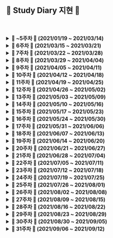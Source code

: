 ##  🍒 Study Diary 지현 🍒



<br />
<br />

<details markdown="1">
<summary><strong> &#127804; ~5주차 &#127804; (2021/01/19 ~ 2021/03/14)</strong></summary>
<br>
<br>



|                                    | 문제                                                         |
| :--------------------------------: | :----------------------------------------------------------- |
| ~ 5주차<br />(21.01.19 ~ 21.03.14) | [BOJ - Basic Problem Solving](https://github.com/wjh51333/Problem-Solving) |

<br>

</details>



<details markdown="1">
<summary><strong> &#127804; 6주차 &#127804; (2021/03/15 ~ 2021/03/21)</strong></summary>
<br>
<br>



|                                  | 문제                                                         |
| :------------------------------: | :----------------------------------------------------------- |
| 6주차<br />(21.03.15 ~ 21.03.21) | 백준 14500 - [테트로미노](https://www.acmicpc.net/problem/14500) <br />백준 10972 - [다음 순열](https://www.acmicpc.net/problem/10972)<br />백준 10973 - [이전 순열](https://www.acmicpc.net/problem/10973)<br />백준 10974 - [모든 순열](https://www.acmicpc.net/problem/10974)<br />백준 14888 - [연산자 끼워넣기](https://www.acmicpc.net/problem/14888)<br />백준 15658 - [연산자 끼워넣기 (2)](https://www.acmicpc.net/problem/15658)<br />백준 11723 - [집합](https://www.acmicpc.net/problem/11723)<br />백준 2309 - [일곱 난쟁이](https://www.acmicpc.net/problem/2309)<br />백준 13023 - [ABCDE](https://www.acmicpc.net/problem/13023)<br />백준 14226 - [이모티콘](https://www.acmicpc.net/problem/14226)<br />백준 13549 - [숨바꼭질 3](https://www.acmicpc.net/problem/13549)<br />백준 2206 - [벽 부수고 이동하기](https://www.acmicpc.net/problem/2206)<br />백준 3055 - [탈출](https://www.acmicpc.net/problem/3055)<br />프로그래머스 SQL [SUM, MAX, MIN](https://programmers.co.kr/learn/courses/30/parts/17043)<br />프로그래머스 SQL [IS NULL](https://programmers.co.kr/learn/courses/30/parts/17045) |

<br>

</details>





<details markdown="1">
<summary><strong> &#127804; 7주차 &#127804; (2021/03/22 ~ 2021/03/28)</strong></summary>
<br>
<br>



|                                  | 문제                                                         |
| :------------------------------: | :----------------------------------------------------------- |
| 7주차<br />(21.03.22 ~ 21.03.28) | 백준 15558 - [점프 게임](https://www.acmicpc.net/problem/15558)<br />백준 12851 - [숨바꼭질 2](https://www.acmicpc.net/problem/12851)<br />백준 13913 - [숨바꼭질 4](https://www.acmicpc.net/problem/13913)<br />백준 6087 - [레이저 통신](https://www.acmicpc.net/problem/6087) |

<br>

</details>





<details markdown="1">
<summary><strong> &#127804; 8주차 &#127804; (2021/03/29 ~ 2021/04/04)</strong></summary>
<br>
<br>



|                                  | 문제                                                         |
| :------------------------------: | :----------------------------------------------------------- |
| 8주차<br />(21.03.29 ~ 21.04.04) | 백준 15988 - [1, 2, 3 더하기 3](https://www.acmicpc.net/problem/15988)<br />백준 16194 - [카드 구매하기 2](https://www.acmicpc.net/problem/16194)<br />백준 15990 - [1, 2, 3 더하기 5](https://www.acmicpc.net/problem/15990)<br />백준 13398 - [연속합 2](https://www.acmicpc.net/problem/13398)<br />백준 14002- [가장 긴 증가하는 부분 수열 4](https://www.acmicpc.net/problem/14002)<br />백준 1495 - [기타리스트](https://www.acmicpc.net/problem/1495)<br />백준 15989 - [1, 2, 3 더하기 4](https://www.acmicpc.net/problem/15989)<br />백준 11048 - [이동하기](https://www.acmicpc.net/problem/11048)<br />백준 14442 - [벽 부수고 이동하기 2](https://www.acmicpc.net/problem/14442)<br />백준 2293 - [동전 1](https://www.acmicpc.net/problem/2293)<br />백준 2294 - [동전 2](https://www.acmicpc.net/problem/2294)<br />백준 14889 - [스타트와 링크](https://www.acmicpc.net/problem/14889)<br />백준 1748 - [수 이어 쓰기 1](https://www.acmicpc.net/problem/1748)<br />백준 9663 - [N-Queen](https://www.acmicpc.net/problem/9663)<br />백준 17478 - [재귀함수가 뭔가요?](https://www.acmicpc.net/problem/17478)<br />백준 6064 - [카잉 달력](https://www.acmicpc.net/problem/6064)<br />백준 12026 - [BOJ 거리](https://www.acmicpc.net/problem/12026)<br />백준 4991 - [로봇 청소기](https://www.acmicpc.net/problem/4991)<br />백준 1339 - [단어 수학](https://www.acmicpc.net/problem/1339)<br />백준 1890 - [점프](https://www.acmicpc.net/problem/1890) |

<br>

</details>





<details markdown="1">
<summary><strong> &#127804; 9주차 &#127804; (2021/04/05 ~ 2021/04/11)</strong></summary>
<br>
<br>



|                                  | 문제                                                         |
| :------------------------------: | :----------------------------------------------------------- |
| 9주차<br />(21.04.05 ~ 21.04.11) | 프로그래머스 [3진법 뒤집기](https://programmers.co.kr/learn/courses/30/lessons/68935)<br />프로그래머스 [두 개 뽑아서 더하기](https://programmers.co.kr/learn/courses/30/lessons/68644)<br />프로그래머스 [삼각 달팽이](https://programmers.co.kr/learn/courses/30/lessons/68645)<br />프로그래머스 [이진 변환 반복하기](https://programmers.co.kr/learn/courses/30/lessons/70129)<br />프로그래머스 [쿼드압축 후 개수 세기](https://programmers.co.kr/learn/courses/30/lessons/68936)<br />백준 16948 - [데스 나이트](https://www.acmicpc.net/problem/16948)<br />백준 15661 - [링크와 스타트](https://www.acmicpc.net/problem/15661)<br />백준 10422 - [괄호](https://www.acmicpc.net/problem/10422)<br />백준 2219 - [숫자판 점프](https://www.acmicpc.net/problem/2219)<br />백준 15486 - [퇴사 2](https://www.acmicpc.net/problem/15486)<br />백준 15686 - [치킨 배달](https://www.acmicpc.net/problem/15686)<br />백준 11058 - [크리보드](https://www.acmicpc.net/problem/11058)<br />백준 4811 - [알약](https://www.acmicpc.net/problem/4811)<br />백준 1149 - [RGB 거리](https://www.acmicpc.net/problem/1149)<br />백준 1309 - [동물원](https://www.acmicpc.net/problem/1309) |

<br>

</details>





<details markdown="1">
<summary><strong> &#127804; 10주차 &#127804; (2021/04/12 ~ 2021/04/18)</strong></summary>
<br>
<br>



|                                   | 문제                                                         |
| :-------------------------------: | :----------------------------------------------------------- |
| 10주차<br />(21.04.12 ~ 21.04.18) | 백준 1325 - [효율적인 해킹](https://www.acmicpc.net/problem/1325)<br />백준 7569 - [토마토](https://www.acmicpc.net/problem/7569)<br />백준 1062 - [가르침](https://www.acmicpc.net/problem/1062)<br />백준 16918 - [봄버맨](https://www.acmicpc.net/problem/16918)<br />백준 15649 - [N과 M (1)](https://www.acmicpc.net/problem/15649)<br />백준 15650 - [N과 M (2)](https://www.acmicpc.net/problem/15650)<br />백준 1918 - [후위 표기식](https://www.acmicpc.net/problem/1918)<br />백준 14916 - [거스름돈](https://www.acmicpc.net/problem/14916)<br />백준 21278 - [호석이 두 마리 치킨](https://www.acmicpc.net/problem/21278)<br />백준 11000 - [강의실 배정](https://www.acmicpc.net/problem/11000)<br />백준 15651 - [N과 M (3)](https://www.acmicpc.net/problem/15651)<br />백준 1753 - [최단경로](https://www.acmicpc.net/problem/1753)<br />백준 15652 - [N과 M (4)](https://www.acmicpc.net/problem/15652)<br />백준 15654 - [N과 M (5)](https://www.acmicpc.net/problem/15654)<br />백준 15655 - [N과 M (6)](https://www.acmicpc.net/problem/15655)<br />백준 15656 - [N과 M (7)](https://www.acmicpc.net/problem/15656)<br />프로그래머스 [같은 숫자는 싫어](https://programmers.co.kr/learn/courses/30/lessons/12906)<br />프로그래머스 [음양 더하기](https://programmers.co.kr/learn/courses/30/lessons/76501)<br />프로그래머스 [프린터](https://programmers.co.kr/learn/courses/30/lessons/42587)<br />프로그래머스 [괄호 회전하기](https://programmers.co.kr/learn/courses/30/lessons/76502)<br />백준 15657 - [N과 M (8)](https://www.acmicpc.net/problem/15657)<br />백준 15663 - [N과 M (9)](https://www.acmicpc.net/problem/15663)<br />백준 15664 - [N과 M (10)](https://www.acmicpc.net/problem/15664)<br />프로그래머스 [모두 0으로 만들기](https://programmers.co.kr/learn/courses/30/lessons/76503#) |

<br>

</details>





<details markdown="1">
<summary><strong> &#127804; 11주차 &#127804; (2021/04/19 ~ 2021/04/25)</strong></summary>
<br>
<br>



|                                   | 문제                                                         |
| :-------------------------------: | :----------------------------------------------------------- |
| 11주차<br />(21.04.19 ~ 21.04.25) | 백준 15665 - [N과 M (11)](https://www.acmicpc.net/problem/15665)<br />백준 15666 - [N과 M (12)](https://www.acmicpc.net/problem/15666)<br />백준 2468 - [안전 영역](https://www.acmicpc.net/problem/2468)<br />백준 1935 - [후위 표기식2](https://www.acmicpc.net/problem/1935)<br />백준 7562 - [나이트의 이동](https://www.acmicpc.net/problem/7562)<br />백준 14426 - [접두사 찾기](https://www.acmicpc.net/problem/14426)<br />백준 14425 - [문자열 집합](https://www.acmicpc.net/problem/14425)<br />백준 16916 - [부분 문자열](https://www.acmicpc.net/problem/16916) |

<br>

</details>





<details markdown="1">
<summary><strong> &#127804; 12주차 &#127804; (2021/04/26 ~ 2021/05/02)</strong></summary>
<br>
<br>



|                                   | 문제                                                         |
| :-------------------------------: | :----------------------------------------------------------- |
| 12주차<br />(21.04.26 ~ 21.05.02) | 백준 11051 - [이항 계수 2](https://www.acmicpc.net/problem/11051)<br />백준 1629 - [곱셈](https://www.acmicpc.net/problem/1629)<br />프로그래머스 [이중우선순위큐](https://programmers.co.kr/learn/courses/30/lessons/42628)<br />프로그래머스 [가장 큰 수](https://programmers.co.kr/learn/courses/30/lessons/42746)<br />백준 2581 - [소수](https://www.acmicpc.net/problem/2581)<br />백준 2606 - [바이러스](https://www.acmicpc.net/problem/2606)<br />백준 1012 - [유기농 배추](https://www.acmicpc.net/problem/1012)<br />백준 1181 - [단어 정렬](https://www.acmicpc.net/problem/1181)<br />백준 1427 - [소트인사이드](https://www.acmicpc.net/problem/1427)<br />백준 10773 - [제로](https://www.acmicpc.net/problem/10773)<br />백준 2960 - [에라토스테네스의 체](https://www.acmicpc.net/problem/2960)<br />백준 1916 - [최소비용 구하기](https://www.acmicpc.net/problem/1916)<br />백준 11779 - [최소비용 구하기 2](https://www.acmicpc.net/problem/11779)<br />백준 16236 - [아기 상어](https://www.acmicpc.net/problem/16236)<br />백준 18352 - [특정 거리의 도시 찾기](https://www.acmicpc.net/problem/18352)<br />백준 12886 - [돌 그룹](https://www.acmicpc.net/problem/12886)<br />백준 12015 - [가장 긴 증가하는 부분 수열 2](https://www.acmicpc.net/problem/12015)<br />백준 12738 - [가장 긴 증가하는 부분 수열 3](https://www.acmicpc.net/problem/12738)<br />Codeforces 1519 [B - The Cake Is a Lie](https://codeforces.com/problemset/problem/1519/B)<br />Codeforces 1519 [A -Red and Blue Beans](https://codeforces.com/problemset/problem/1519/A)<br />Codeforces 1519 [C - Berland Regional](https://codeforces.com/problemset/problem/1519/C)<br />Codeforces 1517 [A - Sum of 2050](https://codeforces.com/problemset/problem/1517/A)<br />백준 10870 - [피보나치 수 5](https://www.acmicpc.net/problem/10870)<br />백준 14003 - [가장 긴 증가하는 부분 수열 5](https://www.acmicpc.net/problem/14003) |

<br>

</details>





<details markdown="1">
<summary><strong> &#127804; 13주차 &#127804; (2021/05/03 ~ 2021/05/09)</strong></summary>
<br>
<br>



|                                   | 문제                                                         |
| :-------------------------------: | :----------------------------------------------------------- |
| 13주차<br />(21.05.03 ~ 21.05.09) | Codeforces 1515 [B - Phoenix and Puzzle](https://codeforces.com/contest/1515/problem/B)<br />Codeforces 1515 [A - Phoenix and Gold](https://codeforces.com/contest/1515/problem/A)<br />백준 10282 - [해킹](https://www.acmicpc.net/problem/10282)<br />백준 1920 - [수 찾기](https://www.acmicpc.net/problem/1920)<br />백준 1237 - [파티](https://www.acmicpc.net/problem/1238)<br />백준 1764 - [듣보잡](https://www.acmicpc.net/problem/1764)<br />백준 11279 - [최대 힙](https://www.acmicpc.net/problem/11279)<br />백준 1927 - [최소 힙](https://www.acmicpc.net/problem/1927)<br />백준 11286 - [절댓값 힙](https://www.acmicpc.net/problem/11286)<br />백준 1189 - [컴백홈](https://www.acmicpc.net/problem/1189)<br />프로그래머스 [주식가격](https://programmers.co.kr/learn/courses/30/lessons/42584)<br />Codeforces 1520 [A - Do Not Be Distracted!](https://codeforces.com/problemset/problem/1520/A)<br />Codeforces 1520 [B - Ordinary Numbers](https://codeforces.com/problemset/problem/1520/B)<br />Codeforces 1520 [C - Not Adjacent Matrix](https://codeforces.com/problemset/problem/1520/C)<br />Codeforces 1520 [D - Same Differences](https://codeforces.com/problemset/problem/1520/D)<br />프로그래머스 [기능개발](https://programmers.co.kr/learn/courses/30/lessons/42586)<br />백준 5635 - [생일](https://www.acmicpc.net/problem/5635)<br />백준 14503 - [로봇 청소기](https://www.acmicpc.net/problem/14503)<br />백준 1026 - [보물](https://www.acmicpc.net/problem/1026)<br />백준 10867 - [중복 빼고 정렬하기](https://www.acmicpc.net/problem/10867)<br />백준 18258 - [큐 2](https://www.acmicpc.net/problem/18258)<br />백준 1966 - [프린터 큐](https://www.acmicpc.net/problem/1966) |

<br>

</details>





<details markdown="1">
<summary><strong> &#127804; 14주차 &#127804; (2021/05/10 ~ 2021/05/16)</strong></summary>
<br>
<br>



|                                   | 문제                                                         |
| :-------------------------------: | :----------------------------------------------------------- |
| 14주차<br />(21.05.10 ~ 21.05.16) | 백준 2075 - [N번째 큰 수](https://www.acmicpc.net/problem/2075)<br />백준 1715 - [카드 정렬하기](https://www.acmicpc.net/problem/1715)<br />프로그래머스 [카펫](https://programmers.co.kr/learn/courses/30/lessons/42842)<br />프로그래머스 [소수 찾기](https://programmers.co.kr/learn/courses/30/lessons/42839)<br />백준 11659 - [구간 합 구하기 4](https://www.acmicpc.net/problem/11659)<br />백준 19644 - [좀비 떼가 기관총 진지에도 오다니](https://www.acmicpc.net/problem/19644)<br />프로그래머스 [가장 먼 노드](https://programmers.co.kr/learn/courses/30/lessons/49189)<br />프로그래머스 [네트워크](https://programmers.co.kr/learn/courses/30/lessons/43162)<br />백준 20055 - [컨베이어 벨트 위의 로봇](https://www.acmicpc.net/problem/20055)<br />백준 20922 - [겹치는 건 싫어](https://www.acmicpc.net/problem/20922)<br />백준 17836 - [공주님을 구해라!](https://www.acmicpc.net/problem/17836)<br />백준 21318 - [피아노 체조](https://www.acmicpc.net/problem/21318)<br />백준 1094 - [막대기](https://www.acmicpc.net/problem/1094)<br />백준 2573 - [빙산](https://www.acmicpc.net/problem/2573) |

<br>

</details>





<details markdown="1">
<summary><strong> &#127804; 15주차 &#127804; (2021/05/17 ~ 2021/05/23)</strong></summary>
<br>
<br>



|                                   | 문제                                                         |
| :-------------------------------: | :----------------------------------------------------------- |
| 15주차<br />(21.05.17 ~ 21.05.23) | 백준 20440 - [🎵니가 싫어 싫어 너무 싫어 싫어 오지 마 내게 찝쩍대지마🎵 - 1](https://www.acmicpc.net/problem/20440)<br />백준 2407 - [조합](https://www.acmicpc.net/problem/2407)<br />백준 1106 - [호텔](https://www.acmicpc.net/problem/1106)<br />백준 2512 - [예산](https://www.acmicpc.net/problem/2512)<br />백준 3187 - [양치기 꿍](https://www.acmicpc.net/problem/3187)https://www.acmicpc.net/problem/2573) |

<br>

</details>





<details markdown="1">
<summary><strong> &#127804; 16주차 &#127804; (2021/05/24 ~ 2021/05/30)</strong></summary>
<br>
<br>



|                                   | 문제                                                         |
| :-------------------------------: | :----------------------------------------------------------- |
| 16주차<br />(21.05.24 ~ 21.05.30) | 백준 1747 - [소수&팰린드롬](https://www.acmicpc.net/problem/1747)<br />백준 10026 - [적록색약](https://www.acmicpc.net/problem/10026)<br />백준 10711 - [모래성](https://www.acmicpc.net/problem/10711)<br />백준 9372 - [상근이의 여행](https://www.acmicpc.net/problem/9372)<br />백준 11403 - [경로 찾기](https://www.acmicpc.net/problem/11403)<br />백준 1937 - [욕심쟁이 판다](https://www.acmicpc.net/problem/1937)<br />백준 16198 - [에너지 모으기](https://www.acmicpc.net/problem/16198)<br />백준 14620 - [꽃길](https://www.acmicpc.net/problem/14620)<br />백준 2163 - [초콜릿 자르기](https://www.acmicpc.net/problem/2163)<br />백준 4179 - [불!](https://www.acmicpc.net/problem/4179)<br />프로그래머스 [오픈채팅방](https://programmers.co.kr/learn/courses/30/lessons/42888)<br />백준 1735 - [분수 합](https://www.acmicpc.net/problem/1735)<br />백준 1205 - [등수 구하기](https://www.acmicpc.net/problem/1205)<br />백준 1700 - [멀티탭 스케줄링](https://www.acmicpc.net/problem/1700)<br />백준 1946 - [신입 사원](https://www.acmicpc.net/problem/1946)<br />백준 3649 - [로봇 프로젝트](https://www.acmicpc.net/problem/3649) |

<br>

</details>





<details markdown="1">
<summary><strong> &#127804; 17주차 &#127804; (2021/05/31 ~ 2021/06/06)</strong></summary>
<br>
<br>



|                                   | 문제                                                         |
| :-------------------------------: | :----------------------------------------------------------- |
| 17주차<br />(21.05.31 ~ 21.06.06) | 백준 1655 - [가운데를 말해요](https://www.acmicpc.net/problem/1655)<br />백준 1449 - [수리공 항승](https://www.acmicpc.net/problem/1449)<br />백준 2346 - [풍선 터뜨리기](https://www.acmicpc.net/problem/2346)<br />백준 1799 - [비숍](https://www.acmicpc.net/problem/1799)<br />백준 2504 - [괄호의 값](https://www.acmicpc.net/problem/2504)<br />백준 1016 - [제곱 ㄴㄴ 수](https://www.acmicpc.net/problem/1016)<br />백준 11401 - [이항 계수 3](https://www.acmicpc.net/problem/11401)<br />백준 5430 - [AC](https://www.acmicpc.net/problem/5430)<br />백준 9881 - [Ski Course Design](https://www.acmicpc.net/problem/9881)<br />백준 2753 - [윤년](https://www.acmicpc.net/problem/2753)<br />백준 14502 - [연구소](https://www.acmicpc.net/problem/14502)<br />백준 5597 - [과제 안 내신 분..?](https://www.acmicpc.net/problem/5597)<br />백준 5347 - [LCM](https://www.acmicpc.net/problem/5347)<br />백준 4134 - [다음 소수](https://www.acmicpc.net/problem/4134)<br />백준 5618 - [공약수](https://www.acmicpc.net/problem/5618)<br />백준 16197 - [두 동전](https://www.acmicpc.net/problem/16197)<br />백준 16933 - [벽 부수고 이동하기 3](https://www.acmicpc.net/problem/16933)<br />백준 17413 - [단어 뒤집기 2](https://www.acmicpc.net/problem/17413)<br />백준 3197 - [백조의 호수](https://www.acmicpc.net/problem/3197)<br />백준 7490 - [0 만들기](https://www.acmicpc.net/problem/7490)<br />백준 2023 - [신기한 소수](https://www.acmicpc.net/problem/2023)<br />백준 4659 - [비밀번호 발음하기](https://www.acmicpc.net/problem/4659)<br />백준 1456 - [거의 소수](https://www.acmicpc.net/problem/1456)<br />백준 20053 - [최소, 최대 2](https://www.acmicpc.net/problem/20053)<br />백준 21756 - [지우개](https://www.acmicpc.net/problem/21756)<br />백준 17087 - [숨바꼭질 6](https://www.acmicpc.net/problem/17087)<br />백준 17103 - [골드바흐 파티션](https://www.acmicpc.net/problem/17103)<br />백준 11060 - [점프 점프](https://www.acmicpc.net/problem/11060)<br />백준 1932 - [정수 삼각형](https://www.acmicpc.net/problem/1932)<br />백준 17212 - [달나라 토끼를 위한 구매대금 지불 도우미](https://www.acmicpc.net/problem/17212)<br />백준 1202 - [보석 도둑](https://www.acmicpc.net/problem/1202)<br />백준 16946 - [벽 부수고 이동하기 4](https://www.acmicpc.net/problem/16946)<br />백준 12852 - [1로 만들기 2](https://www.acmicpc.net/problem/12852)https://www.acmicpc.net/problem/3649) |

<br>

</details>





<details markdown="1">
<summary><strong> &#127804; 18주차 &#127804; (2021/06/07 ~ 2021/06/13)</strong></summary>
<br>
<br>



|                                   | 문제                                                         |
| :-------------------------------: | :----------------------------------------------------------- |
| 18주차<br />(21.06.07 ~ 21.06.13) | 백준 1197 - [최소 스패닝 트리](https://www.acmicpc.net/problem/1197)<br />백준 10942 - [팰린드롬?](https://www.acmicpc.net/problem/10942)<br />백준 11265 - [끝나지 않는 파티](https://www.acmicpc.net/problem/11265)<br />백준 2252 - [줄 세우기](https://www.acmicpc.net/problem/2252)<br />백준 2623 - [음악프로그램](https://www.acmicpc.net/problem/2623)<br />백준 9251 - [LCS](https://www.acmicpc.net/problem/9251)<br />백준 9252 - [LCS 2](https://www.acmicpc.net/problem/9252)<br />백준 1766 - [문제집](https://www.acmicpc.net/problem/1766)<br />백준 2470 - [두 용액](https://www.acmicpc.net/problem/2470)<br />백준 2467 - [용액](https://www.acmicpc.net/problem/2467)<br />백준 1005 - [ACM Craft](https://www.acmicpc.net/problem/1005)<br />백준 2263 - [트리의 순회](https://www.acmicpc.net/problem/2263)<br />백준 1377 - [버블 소트](https://www.acmicpc.net/problem/1377)<br />백준 17219 - [비밀번호 찾기](https://www.acmicpc.net/problem/17219)<br />백준 4779 - [칸토어 집합](https://www.acmicpc.net/problem/4779)<br />백준 1074 - [Z](https://www.acmicpc.net/problem/1074) |

<br>

</details>





<details markdown="1">
<summary><strong> &#127804; 19주차 &#127804; (2021/06/14 ~ 2021/06/20)</strong></summary>
<br>
<br>



|                                   | 문제                                                         |
| :-------------------------------: | :----------------------------------------------------------- |
| 19주차<br />(21.06.14 ~ 21.06.20) | 백준 10871 - [X보다 작은 수](https://www.acmicpc.net/problem/10871)<br />백준 15552 - [빠른 A+B](https://www.acmicpc.net/problem/15552)<br />백준 2108 - [통계학](https://www.acmicpc.net/problem/2108)<br />백준 14890 - [경사로](https://www.acmicpc.net/problem/14890)<br />백준 1248 - [맞춰봐](https://www.acmicpc.net/problem/1248)<br />백준 4948 - [베르트랑 공준](https://www.acmicpc.net/problem/4948)<br />백준 14395 - [4연산](https://www.acmicpc.net/problem/14395)<br />백준 16954 - [움직이는 미로 탈출](https://www.acmicpc.net/problem/16954)<br />백준 2822 - [점수 계산](https://www.acmicpc.net/problem/2822)https://www.acmicpc.net/problem/1074) |

<br>

</details>





<details markdown="1">
<summary><strong> &#127804; 20주차 &#127804; (2021/06/21 ~ 2021/06/27)</strong></summary>
<br>
<br>



|                                   | 문제                                                         |
| :-------------------------------: | :----------------------------------------------------------- |
| 20주차<br />(21.06.21 ~ 21.06.27) | 백준 1414 - [불우이웃돕기](https://www.acmicpc.net/problem/1414)<br />백준 16398 - [행성 연결](https://www.acmicpc.net/problem/16398)<br />프로그래머스 [정수 삼각형](https://programmers.co.kr/learn/courses/30/lessons/43105)<br />프로그래머스 [섬 연결하기](https://programmers.co.kr/learn/courses/30/lessons/42861)<br />백준 11404 - [플로이드](https://www.acmicpc.net/problem/11404)<br />백준 1922 - [네트워크 연결](https://www.acmicpc.net/problem/1922)<br />백준 2665 - [미로만들기](https://www.acmicpc.net/problem/2665)<br />백준 1647 - [도시 분할 계획](https://www.acmicpc.net/problem/1647)<br />백준 2473 - [세 용액](https://www.acmicpc.net/problem/2473)<br />백준 2239 - [스도쿠](https://www.acmicpc.net/problem/2239)<br />백준 9375 - [패션왕 신해빈](https://www.acmicpc.net/problem/9375)<br />백준 2042 - [구간 합 구하기](https://www.acmicpc.net/problem/2042)<br />백준 2357 - [최솟값과 최댓값](https://www.acmicpc.net/problem/2357)<br />백준 11505 - [구간 곱 구하기](https://www.acmicpc.net/problem/11505)<br />백준 2150 - [Strongly Connected Component](https://www.acmicpc.net/problem/2150) |

<br>

</details>





<details markdown="1">
<summary><strong> &#127804; 21주차 &#127804; (2021/06/28 ~ 2021/07/04)</strong></summary>
<br>
<br>



|                                   | 문제                                                         |
| :-------------------------------: | :----------------------------------------------------------- |
| 21주차<br />(21.06.28 ~ 21.07.04) | 백준 17086 - [아기 상어 2](https://www.acmicpc.net/problem/17086)<br />백준 17071 - [숨바꼭질 5](https://www.acmicpc.net/problem/17071)<br />백준 16472 - [고냥이](https://www.acmicpc.net/problem/16472)<br />백준 2961 - [도영이가 만든 맛있는 음식](https://www.acmicpc.net/problem/2961)<br />백준 1620 - [나는야 포켓몬 마스터 이다솜](https://www.acmicpc.net/problem/1620)<br />백준 4949 - [균형잡힌 세상](https://www.acmicpc.net/problem/4949)<br />백준 5397 - [키로거](https://www.acmicpc.net/problem/5397)<br />백준 2941 - [크로아티아 알파벳](https://www.acmicpc.net/problem/2941)<br />백준 1120 - [문자열](https://www.acmicpc.net/problem/1120)<br />백준 9935 - [문자열 폭발](https://www.acmicpc.net/problem/9935)<br />백준 10868 - [최솟값](https://www.acmicpc.net/problem/10868)<br />백준 6497 - [전력난](https://www.acmicpc.net/problem/6497)<br />백준 4358 - [생태학](https://www.acmicpc.net/problem/4358) |

<br>

</details>





<details markdown="1">
<summary><strong> &#127804; 22주차 &#127804; (2021/07/05 ~ 2021/07/11)</strong></summary>
<br>
<br>



|                                   | 문제                                                         |
| :-------------------------------: | :----------------------------------------------------------- |
| 22주차<br />(21.07.05 ~ 21.07.11) | 백준 3425 - [고스택](https://www.acmicpc.net/problem/3425)<br />백준 1713 - [후보 추천하기](https://www.acmicpc.net/problem/1713)<br />백준 11003 - [최솟값 찾기](https://www.acmicpc.net/problem/11003)<br />백준 16202 - [MST 게임](https://www.acmicpc.net/problem/16202)<br />백준 1316 - [그룹 단어 체커](https://www.acmicpc.net/problem/1316)<br />백준 20010 - [악덕 영주 혜유](https://www.acmicpc.net/problem/20010)<br />백준 1874 - [스택 수열](https://www.acmicpc.net/problem/1874)<br />백준 9093 - [단어 뒤집기](https://www.acmicpc.net/problem/9093)<br />백준 2164 - [카드2](https://www.acmicpc.net/problem/2164)<br />백준 2161 - [카드1](https://www.acmicpc.net/problem/2161)<br />백준 11866 - [요세푸스 문제 0](https://www.acmicpc.net/problem/11866)<br />백준 20366 - [같이 눈사람 만들래?](https://www.acmicpc.net/problem/20366) |

<br>

</details>





<details markdown="1">
<summary><strong> &#127804; 23주차 &#127804; (2021/07/12 ~ 2021/07/18)</strong></summary>
<br>
<br>



|                                   | 문제                                                         |
| :-------------------------------: | :----------------------------------------------------------- |
| 23주차<br />(21.07.12 ~ 21.07.18) | 백준 17298 - [오큰수](https://www.acmicpc.net/problem/17298)<br />백준 17299 - [오등큰수](https://www.acmicpc.net/problem/17299)<br />프로그래머스 [표 편집](https://programmers.co.kr/learn/courses/30/lessons/81303)<br />백준 1342 - [행운의 문자열](https://www.acmicpc.net/problem/17299)<br />백준 1516 - [게임 개발](https://www.acmicpc.net/problem/1516)<br />백준 3020 - [개똥벌레](https://www.acmicpc.net/problem/3020)<br />백준 11437 - [LCA](https://www.acmicpc.net/problem/11437)<br />백준 11438 - [LCA 2](https://www.acmicpc.net/problem/11438)<br />백준 17404 - [RGB거리 2](https://www.acmicpc.net/problem/17404) |

<br>

</details>





<details markdown="1">
<summary><strong> &#127804; 24주차 &#127804; (2021/07/19 ~ 2021/07/25)</strong></summary>
<br>
<br>



|                                   | 문제                                                         |
| :-------------------------------: | :----------------------------------------------------------- |
| 24주차<br />(21.07.19 ~ 21.07.25) | 백준 2900 - [프로그램](https://www.acmicpc.net/problem/2900) ([C++ 풀이](./개별문제/Baekjoon/2900_프로그램.cpp))<br />백준 2696 - [중앙값 구하기](https://www.acmicpc.net/problem/2696) ([C++ 풀이](./개별문제/Baekjoon/2696_중앙값%20구하기.cpp))<br />백준 14921 - [용액 합성하기](https://www.acmicpc.net/problem/14921) ([C++ 풀이](./개별문제/Baekjoon/14921_용액%20합성하기.cpp))<br />백준 2557 - [Hello World](https://www.acmicpc.net/problem/2557) ([Kotlin 풀이](./개별문제/Baekjoon/2557_Hello%20World.kt))<br />백준 10718 - [We love kriii](https://www.acmicpc.net/problem/10718) ([Kotlin 풀이](./개별문제/Baekjoon/10718_We%20love%20kriii.kt))<br />백준 10171 - [고양이](https://www.acmicpc.net/problem/10171) ([Kotlin 풀이](./개별문제/Baekjoon/10171_고양이.kt))<br />백준 2588 - [곱셈](https://www.acmicpc.net/problem/2588) ([Kotlin 풀이](./개별문제/Baekjoon/2588_곱셈.kt))<br />백준 1330 - [두 수 비교하기](https://www.acmicpc.net/problem/1330) ([Kotlin 풀이](./개별문제/Baekjoon/1330_두%20수%20비교하기.kt))<br />백준 9498 - [시험 성적](https://www.acmicpc.net/problem/9498) ([Kotlin 풀이](./개별문제/Baekjoon/9498_시험%20성적.kt))<br />백준 14681 - [사분면 고르기](https://www.acmicpc.net/problem/14681) ([Kotlin 풀이](./개별문제/Baekjoon/14681_사분면%20고르기.kt))<br />백준 2884 - [알람 시계](https://www.acmicpc.net/problem/2884) ([Kotlin 풀이](./개별문제/Baekjoon/2884_알람%20시계.kt))<br />백준 10952 - [A+B - 5](https://www.acmicpc.net/problem/10952) ([Kotlin 풀이](./개별문제/Baekjoon/10952_A+B%20-%205.kt))<br />백준 1110 - [더하기 사이클](https://www.acmicpc.net/problem/1110) ([Kotlin 풀이](./개별문제/Baekjoon/1110_더하기%20사이클.kt))<br />백준 2562 - [최댓값](https://www.acmicpc.net/problem/2562) ([Kotlin 풀이](./개별문제/Baekjoon/2562_최댓값.kt))<br />백준 2577 - [숫자의 개수](https://www.acmicpc.net/problem/2577) ([Kotlin 풀이](./개별문제/Baekjoon/2577_숫자의%20개수.kt))<br />백준 2739 - [구구단](https://www.acmicpc.net/problem/2739) ([Kotlin 풀이](./개별문제/Baekjoon/2739_구구단.kt))<br />백준 4673 - [셀프 넘버](https://www.acmicpc.net/problem/4673) ([Kotlin 풀이](./개별문제/Baekjoon/4673_셀프%20넘버.kt))<br />백준 2908 - [상수](https://www.acmicpc.net/problem/2908) ([Kotlin 풀이](./개별문제/Baekjoon/2908_상수.kt))<br />백준 2869 - [달팽이는 올라가고 싶다](https://www.acmicpc.net/problem/2869) ([Kotlin 풀이](./개별문제/Baekjoon/2869_달팽이는%20올라가고%20싶다.kt))<br />백준 9020 - [골드바흐의 추측](https://www.acmicpc.net/problem/9020) ([Kotlin 풀이](./개별문제/Baekjoon/9020_골드바흐의%20추측.kt))<br />백준 10872 - [팩토리얼](https://www.acmicpc.net/problem/10872) ([Kotlin 풀이](./개별문제/Baekjoon/10872_팩토리얼.kt)) |

<br>

</details>





<details markdown="1">
<summary><strong> &#127804; 25주차 &#127804; (2021/07/26 ~ 2021/08/01)</strong></summary>
<br>
<br>



|                                   | 문제                                                         |
| :-------------------------------: | :----------------------------------------------------------- |
| 25주차<br />(21.07.26 ~ 21.08.01) | cSWEA [최빈수 구하기](https://swexpertacademy.com/main/code/problem/problemDetail.do?contestProbId=AV13zo1KAAACFAYh) ([C++ 풀이](./개별문제/SW%20Expert%20Academy/1204_최빈수%20구하기.cpp) / [Java 풀이](./개별문제/SW%20Expert%20Academy/1204_최빈수%20구하기.java))<br />SWEA [View](https://swexpertacademy.com/main/code/problem/problemDetail.do?contestProbId=AV134DPqAA8CFAYh) ([C++ 풀이](./개별문제/SW%20Expert%20Academy/1206_View.cpp) / [Java 풀이](./개별문제/SW%20Expert%20Academy/1206_View.java))<br />SWEA [Flatten](https://swexpertacademy.com/main/code/problem/problemDetail.do?contestProbId=AV139KOaABgCFAYh) ([C++ 풀이](./개별문제/SW%20Expert%20Academy/1208_Flatten.cpp) / [Java 풀이](./개별문제/SW%20Expert%20Academy/1208_Flatten.java))<br />백준 7568 - [덩치](https://www.acmicpc.net/problem/7568) ([Kotlin 풀이](./개별문제/Baekjoon/7568_덩치.kt))<br />백준 18870 - [좌표 압축](https://www.acmicpc.net/problem/18870) ([Kotlin 풀이](./개별문제/Baekjoon/18870_좌표%20압축.kt))<br />백준 2750 - [수 정렬하기](https://www.acmicpc.net/problem/2750) ([Kotlin 풀이](./개별문제/Baekjoon/2750_수%20정렬하기.kt))<br />SWEA [Sum](https://swexpertacademy.com/main/code/problem/problemDetail.do?contestProbId=AV13_BWKACUCFAYh) ([C++ 풀이](./개별문제/SW%20Expert%20Academy/1209_Sum.cpp) / [Java 풀이](./개별문제/SW%20Expert%20Academy/1209_Sum.java))<br />SWEA [Magnetic](https://swexpertacademy.com/main/code/problem/problemDetail.do?contestProbId=AV14hwZqABsCFAYD) ([C++ 풀이](./개별문제/SW%20Expert%20Academy/1220_Magnetic.cpp) / [Java 풀이](./개별문제/SW%20Expert%20Academy/1220_Magnetic.java))<br />SWEA [Ladder1](https://swexpertacademy.com/main/code/problem/problemDetail.do?contestProbId=AV14ABYKADACFAYh) ([C++ 풀이](./개별문제/SW%20Expert%20Academy/1210_Ladder1.cpp) / [Java 풀이](./개별문제/SW%20Expert%20Academy/1210_Ladder1.java))<br />SWEA [String](https://swexpertacademy.com/main/code/problem/problemDetail.do?contestProbId=AV14P0c6AAUCFAYi) ([C++ 풀이](./개별문제/SW%20Expert%20Academy/1213_String.cpp))<br />SWEA [회문1](https://swexpertacademy.com/main/code/problem/problemDetail.do?contestProbId=AV14QpAaAAwCFAYi) ([C++ 풀이](./개별문제/SW%20Expert%20Academy/1215_회문1.cpp))<br />SWEA [회문2](https://swexpertacademy.com/main/code/problem/problemDetail.do?contestProbId=AV14Rq5aABUCFAYi&) ([C++ 풀이](./개별문제/SW%20Expert%20Academy/1216_회문2.cpp))<br />SWEA [거듭 제곱](https://swexpertacademy.com/main/code/problem/problemDetail.do?contestProbId=AV14dUIaAAUCFAYD) ([C++ 풀이](./개별문제/SW%20Expert%20Academy/1217_거듭%20제곱.cpp))<br />SWEA [괄호 짝짓기](https://swexpertacademy.com/main/code/problem/problemDetail.do?contestProbId=AV14eWb6AAkCFAYD) ([C++ 풀이](./개별문제/SW%20Expert%20Academy/1218_괄호%20짝짓기.cpp))<br />SWEA [길찾기](https://swexpertacademy.com/main/code/problem/problemDetail.do?contestProbId=AV14geLqABQCFAYD) ([C++ 풀이](./개별문제/SW%20Expert%20Academy/1219_길찾기.cpp))<br />SWEA [비밀번호](https://swexpertacademy.com/main/code/problem/problemDetail.do?contestProbId=AV14_DEKAJcCFAYD) ([C++ 풀이](./개별문제/SW%20Expert%20Academy/1234_비밀번호.cpp))<br />SWEA [계산기3](https://swexpertacademy.com/main/code/problem/problemDetail.do?contestProbId=AV14tDX6AFgCFAYD) ([C++ 풀이](./개별문제/SW%20Expert%20Academy/1223_계산기3.cpp))<br />SWEA [작업순서](https://swexpertacademy.com/main/code/problem/problemDetail.do?contestProbId=AV18TrIqIwUCFAZN) ([C++ 풀이](./개별문제/SW%20Expert%20Academy/1267_작업순서.cpp))<br />SWEA [암호생성기](https://swexpertacademy.com/main/code/problem/problemDetail.do?contestProbId=AV14uWl6AF0CFAYD) ([C++ 풀이](./개별문제/SW%20Expert%20Academy/1225_암호생성기.cpp))<br />SWEA [미로1](https://swexpertacademy.com/main/code/problem/problemDetail.do?contestProbId=AV14vXUqAGMCFAYD) ([C++ 풀이](./개별문제/SW%20Expert%20Academy/1226_미로1.cpp))<br />SWEA [Contact](https://swexpertacademy.com/main/code/problem/problemDetail.do?contestProbId=AV15B1cKAKwCFAYD&) ([C++ 풀이](./개별문제/SW%20Expert%20Academy/1238_Contact.cpp)) |

<br>

</details>





<details markdown="1">
<summary><strong> &#127804; 26주차 &#127804; (2021/08/02 ~ 2021/08/08)</strong></summary>
<br>
<br>



|                                   | 문제                                                         |
| :-------------------------------: | :----------------------------------------------------------- |
| 26주차<br />(21.08.02 ~ 21.08.08) | SWEA [비밀번호](https://swexpertacademy.com/main/code/problem/problemDetail.do?contestProbId=AV14_DEKAJcCFAYD) ([Java 풀이](./개별문제/SW%20Expert%20Academy/1234_비밀번호.java))<br />SWEA [암호생성기](https://swexpertacademy.com/main/code/problem/problemDetail.do?contestProbId=AV14uWl6AF0CFAYD) ([Java 풀이](./개별문제/SW%20Expert%20Academy/1225_암호생성기.java))<br />SWEA [미로1](https://swexpertacademy.com/main/code/problem/problemDetail.do?contestProbId=AV14vXUqAGMCFAYD) ([Java 풀이](./개별문제/SW%20Expert%20Academy/1226_미로1.java))<br />SWEA [중위순회](https://swexpertacademy.com/main/code/problem/problemDetail.do?contestProbId=AV140YnqAIECFAYD) ([C++ 풀이](./개별문제/SW%20Expert%20Academy/1231_중위순회.cpp) / [Java 풀이](./개별문제/SW%20Expert%20Academy/1231_중위순회.java))<br />SWEA [사칙연산](https://swexpertacademy.com/main/code/problem/problemDetail.do?contestProbId=AV141J8KAIcCFAYD) ([C++ 풀이](./개별문제/SW%20Expert%20Academy/1232_사칙연산.cpp))<br />SWEA [사칙연산 유효성 검사](https://swexpertacademy.com/main/code/problem/problemDetail.do?contestProbId=AV141176AIwCFAYD) ([C++ 풀이](./개별문제/SW%20Expert%20Academy/1233_Ladder1.cpp))<br />SWEA [단순 2진 암호코드](https://swexpertacademy.com/main/code/problem/problemDetail.do?contestProbId=AV15FZuqAL4CFAYD) ([Java 풀이](./개별문제/SW%20Expert%20Academy/1240_단순%202진%20암호코드.java))<br />SWEA [암호코드 스캔](https://swexpertacademy.com/main/code/problem/problemDetail.do?contestProbId=AV15JEKKAM8CFAYD) ([Java 풀이](./개별문제/SW%20Expert%20Academy/1242_암호코드%20스캔.java))<br />SWEA [균형점](https://swexpertacademy.com/main/code/problem/problemDetail.do?contestProbId=AV15MeBKAOgCFAYD) ([Java 풀이](./개별문제/SW%20Expert%20Academy/1245_균형점.java))<br />SWEA [최대 상금](https://swexpertacademy.com/main/code/problem/problemDetail.do?contestProbId=AV15Khn6AN0CFAYD) ([C++ 풀이](./개별문제/SW%20Expert%20Academy/1244_최대%20상금.cpp) / [Java 풀이](./개별문제/SW%20Expert%20Academy/1244_최대%20상금.java))<br />SWEA [정사각형 방](https://swexpertacademy.com/main/code/problem/problemDetail.do?contestProbId=AV5LtJYKDzsDFAXc&) ([C++ 풀이](./개별문제/SW%20Expert%20Academy/1861_정사각형%20방.cpp))<br />SWEA [추억의 2048게임](https://swexpertacademy.com/main/code/problem/problemDetail.do?contestProbId=AWbrg9uabZsDFAWQ) ([C++ 풀이](./개별문제/SW%20Expert%20Academy/6109_추억의%202048게임.cpp))<br />SWEA [등산로 조성](https://swexpertacademy.com/main/code/problem/problemDetail.do?contestProbId=AV5PoOKKAPIDFAUq) ([C++ 풀이](./개별문제/SW%20Expert%20Academy/1949_등산로%20조성.cpp))<br />백준 1275 - [커피숍2](https://www.acmicpc.net/problem/1275) ([C++ 풀이](./개별문제/Baekjoon/1275_커피숍2.cpp)) |

<br>

</details>





<details markdown="1">
<summary><strong> &#127804; 27주차 &#127804; (2021/08/09 ~ 2021/08/15)</strong></summary>
<br>
<br>



|                                   | 문제 |
| :-------------------------------: | :--- |
| 27주차<br />(21.08.09 ~ 21.08.15) | X    |

<br>

</details>





<details markdown="1">
<summary><strong> &#127804; 28주차 &#127804; (2021/08/16 ~ 2021/08/22)</strong></summary>
<br>
<br>



|                                   | 문제                                                         |
| :-------------------------------: | :----------------------------------------------------------- |
| 28주차<br />(21.08.16 ~ 21.08.22) | 백준 14567 - [선수과목 (Prerequisite)](https://www.acmicpc.net/problem/14567) ([C++ 풀이](./개별문제/Baekjoon/14567_선수과목(Prerequisite).cpp)) |

<br>

</details>





<details markdown="1">
<summary><strong> &#127804; 29주차 &#127804; (2021/08/23 ~ 2021/08/29)</strong></summary>
<br>
<br>



|                                   | 문제                                                         |
| :-------------------------------: | :----------------------------------------------------------- |
| 29주차<br />(21.08.23 ~ 21.08.29) | 백준 21317 - [징검다리 건너기](https://www.acmicpc.net/problem/21317) ([C++ 풀이](./개별문제/Baekjoon/21317_징검다리%20건너기.cpp)/[Java 풀이](./개별문제/Baekjoon/21317_징검다리%20건너기.java))<br />백준 19598 - [최소 회의실 개수](https://www.acmicpc.net/problem/19598) ([Java 풀이](./개별문제/Baekjoon/19598_최소%20회의실%20개수.java))<br />백준 2999 - [비밀 이메일](https://www.acmicpc.net/problem/2999) ([Java 풀이](./개별문제/Baekjoon/2999_비밀%20이메일.java))<br />백준 17413 - [단어 뒤집기 2](https://www.acmicpc.net/problem/17413) ([C++ 풀이](./개별문제/Baekjoon/17413_단어%20뒤집기%202.cpp)/[Java 풀이](./개별문제/Baekjoon/17413_단어%20뒤집기%202.java))<br />백준 10817 - [세 수](https://www.acmicpc.net/problem/10817) ([Java 풀이](./개별문제/Baekjoon/10817_세%20수.java))<br />백준 9655 - [돌 게임](https://www.acmicpc.net/problem/9655) ([Java 풀이](./개별문제/Baekjoon/9655_돌%20게임.java))<br />백준 2910 - [빈도 정렬](https://www.acmicpc.net/problem/2910) ([Java 풀이](./개별문제/Baekjoon/2910_빈도%20정렬.java)) |

<br>

</details>





<details markdown="1">
<summary><strong> &#127804; 30주차 &#127804; (2021/08/30 ~ 2021/09/05)</strong></summary>
<br>
<br>



|                                   | 문제                                                         |
| :-------------------------------: | :----------------------------------------------------------- |
| 30주차<br />(21.08.30 ~ 21.09.05) | SWEA [농작물 수확하기](https://swexpertacademy.com/main/code/problem/problemDetail.do?contestProbId=AV7GLXqKAWYDFAXB) ([Java 풀이](./개별문제/SW%20Expert%20Academy/2805_농작물%20수확하기.java))<br />SWEA [숫자를 정렬하자](https://swexpertacademy.com/main/code/problem/problemDetail.do?contestProbId=AV5PrmyKAWEDFAUq) ([Java 풀이](./개별문제/SW%20Expert%20Academy/1966_숫자를%20정렬하자.java))<br />SWEA [파스칼의 삼각형](https://swexpertacademy.com/main/code/problem/problemDetail.do?contestProbId=AV5P0-h6Ak4DFAUq) ([Java 풀이](./개별문제/SW%20Expert%20Academy/2005_파스칼의%20삼각형.java))<br />SWEA [파리 퇴치](https://swexpertacademy.com/main/code/problem/problemDetail.do?contestProbId=AV5PzOCKAigDFAUq) ([Java 풀이](./개별문제/SW%20Expert%20Academy/2001_파리%20퇴치.java))<br />SWEA [날짜 계산기](https://swexpertacademy.com/main/code/problem/problemDetail.do?contestProbId=AV5PnnU6AOsDFAUq) ([Java 풀이](./개별문제/SW%20Expert%20Academy/1948_날짜%20계산기.java))<br />SWEA [공통조상](https://swexpertacademy.com/main/code/problem/problemDetail.do?contestProbId=AV15PTkqAPYCFAYD&categoryId=AV15PTkqAPYCFAYD&categoryType=CODE&problemTitle=1248&orderBy=FIRST_REG_DATETIME&selectCodeLang=ALL&select-1=&pageSize=10&pageIndex=1) ([C++ 풀이](./개별문제/SW%20Expert%20Academy/1248_공통조상.cpp))<br />SWEA [최적 경로](https://swexpertacademy.com/main/code/problem/problemDetail.do?contestProbId=AV15OZ4qAPICFAYD&categoryId=AV15OZ4qAPICFAYD&categoryType=CODE&problemTitle=1247&orderBy=FIRST_REG_DATETIME&selectCodeLang=ALL&select-1=&pageSize=10&pageIndex=1) ([Java 풀이](./개별문제/SW%20Expert%20Academy/1247_최적%20경로.java))<br />SWEA [보급로](https://swexpertacademy.com/main/code/problem/problemDetail.do?contestProbId=AV15QRX6APsCFAYD&categoryId=AV15QRX6APsCFAYD&categoryType=CODE&problemTitle=1249&orderBy=FIRST_REG_DATETIME&selectCodeLang=ALL&select-1=&pageSize=10&pageIndex=1) ([C++ 풀이](./개별문제/SW%20Expert%20Academy/1249_보급로.cpp))<br />SWEA [하나로](https://swexpertacademy.com/main/code/problem/problemDetail.do?contestProbId=AV15StKqAQkCFAYD&categoryId=AV15StKqAQkCFAYD&categoryType=CODE&problemTitle=1251&orderBy=FIRST_REG_DATETIME&selectCodeLang=ALL&select-1=&pageSize=10&pageIndex=1) ([C++ 풀이](./개별문제/SW%20Expert%20Academy/1251_하나로.cpp))<br />SWEA [GNS](https://swexpertacademy.com/main/code/problem/problemDetail.do?contestProbId=AV14jJh6ACYCFAYD&categoryId=AV14jJh6ACYCFAYD&categoryType=CODE&problemTitle=1221&orderBy=FIRST_REG_DATETIME&selectCodeLang=ALL&select-1=&pageSize=10&pageIndex=1) ([C++ 풀이](./개별문제/SW%20Expert%20Academy/1221_GNS.cpp))<br />SWEA [K번째 문자열](https://swexpertacademy.com/main/code/problem/problemDetail.do?contestProbId=AV18KWf6ItECFAZN&categoryId=AV18KWf6ItECFAZN&categoryType=CODE&problemTitle=1257&orderBy=FIRST_REG_DATETIME&selectCodeLang=ALL&select-1=&pageSize=10&pageIndex=1) ([C++ 풀이](./개별문제/SW%20Expert%20Academy/1257_K번째%20문자열.cpp))<br />SWEA [행렬찾기](https://swexpertacademy.com/main/code/problem/problemDetail.do?contestProbId=AV18LoAqItcCFAZN&categoryId=AV18LoAqItcCFAZN&categoryType=CODE&problemTitle=1258&orderBy=FIRST_REG_DATETIME&selectCodeLang=ALL&select-1=&pageSize=10&pageIndex=1) ([C++ 풀이](./개별문제/SW%20Expert%20Academy/1258_행렬찾기.cpp))<br />프로그래머스 [거리두기 확인하기](https://programmers.co.kr/learn/courses/30/lessons/81302) ([C++ 풀이](./개별문제/프로그래머스/거리두기%20확인하기.cpp))<br />백준 1018 - [체스판 다시 칠하기](https://www.acmicpc.net/problem/1018) ([C++ 풀이](./개별문제/Baekjoon/1018_체스판%20다시%20칠하기.cpp))<br />프로그래머스 [신규 아이디 추천](https://programmers.co.kr/learn/courses/30/lessons/72410?language=java) ([Java 풀이](./개별문제/프로그래머스/신규%20아이디%20추천.java))<br />프로그래머스 [숫자 문자열과 영단어](https://programmers.co.kr/learn/courses/30/lessons/81301) ([Java 풀이](./개별문제/프로그래머스/숫자%20문자열과%20영단어.java))<br />SWEA [금속막대](https://swexpertacademy.com/main/code/problem/problemDetail.do?contestProbId=AV18NaZqIt8CFAZN&categoryId=AV18NaZqIt8CFAZN&categoryType=CODE&problemTitle=1259&orderBy=FIRST_REG_DATETIME&selectCodeLang=ALL&select-1=&pageSize=10&pageIndex=1) ([C++ 풀이](./개별문제/SW%20Expert%20Academy/1259_금속막대.cpp))<br />SWEA [화학물질2](https://swexpertacademy.com/main/code/problem/problemDetail.do?contestProbId=AV18OR16IuUCFAZN) ([C++ 풀이](./개별문제/SW%20Expert%20Academy/1260_화학물질2.cpp))<br />프로그래머스 [실패율](https://programmers.co.kr/learn/courses/30/lessons/42889) ([C++ 풀이](./개별문제/프로그래머스/실패율.cpp))<br />프로그래머스 [[1차] 비밀지도](https://programmers.co.kr/learn/courses/30/lessons/17681) ([C++ 풀이](./개별문제/프로그래머스/[1차]%20비밀지도.cpp))<br />프로그래머스 [[1차] 다트 게임](https://programmers.co.kr/learn/courses/30/lessons/17682) ([C++ 풀이](./개별문제/프로그래머스/[1차]%20다트%20게임.cpp))<br />프로그래머스 [오픈채팅방](https://programmers.co.kr/learn/courses/30/lessons/42888) ([C++ 풀이](./개별문제/프로그래머스/오픈채팅방.cpp))<br />프로그래머스 [길 찾기 게임](https://programmers.co.kr/learn/courses/30/lessons/42892) ([C++ 풀이](./개별문제/프로그래머스/길%20찾기%20게임.cpp)) |

<br>

</details>





<details markdown="1">
<summary><strong> &#127804; 31주차 &#127804; (2021/09/06 ~ 2021/09/12)</strong></summary>
<br>
<br>



|                                   | 문제                                                         |
| :-------------------------------: | :----------------------------------------------------------- |
| 31주차<br />(21.09.06 ~ 21.09.12) | SWEA [숫자 만들기](https://swexpertacademy.com/main/code/problem/problemDetail.do?contestProbId=AWIeRZV6kBUDFAVH&categoryId=AWIeRZV6kBUDFAVH&categoryType=CODE&problemTitle=4008&orderBy=FIRST_REG_DATETIME&selectCodeLang=ALL&select-1=&pageSize=10&pageIndex=1) ([C++ 풀이](./개별문제/SW%20Expert%20Academy/4008_숫자%20만들기.cpp))<br />SWEA [수영장](https://swexpertacademy.com/main/code/problem/problemDetail.do?contestProbId=AV5PpFQaAQMDFAUq&categoryId=AV5PpFQaAQMDFAUq&categoryType=CODE&problemTitle=1952&orderBy=FIRST_REG_DATETIME&selectCodeLang=ALL&select-1=&pageSize=10&pageIndex=1) ([C++ 풀이](./개별문제/SW%20Expert%20Academy/1952_수영장.cpp))<br />SWEA [요리사](https://swexpertacademy.com/main/code/problem/problemDetail.do?contestProbId=AWIeUtVakTMDFAVH) ([C++ 풀이](./개별문제/SW%20Expert%20Academy/4012_요리사.cpp))<br />SWEA [창용 마을 무리의 개수](https://swexpertacademy.com/main/code/problem/problemDetail.do?contestProbId=AWngfZVa9XwDFAQU&categoryId=AWngfZVa9XwDFAQU&categoryType=CODE&problemTitle=7465&orderBy=FIRST_REG_DATETIME&selectCodeLang=ALL&select-1=&pageSize=10&pageIndex=1) ([C++ 풀이](./개별문제/SW%20Expert%20Academy/7465_창용%20마을%20무리의%20개수.cpp))<br />SWEA [벌꿀채취](https://swexpertacademy.com/main/code/problem/problemDetail.do?contestProbId=AV5V4A46AdIDFAWu&categoryId=AV5V4A46AdIDFAWu&categoryType=CODE&problemTitle=2115&orderBy=FIRST_REG_DATETIME&selectCodeLang=ALL&select-1=&pageSize=10&pageIndex=1) ([C++ 풀이](./개별문제/SW%20Expert%20Academy/2115_벌꿀채취.cpp))<br />SWEA [탈주범 검거](https://swexpertacademy.com/main/code/problem/problemDetail.do?contestProbId=AV5PpLlKAQ4DFAUq&categoryId=AV5PpLlKAQ4DFAUq&categoryType=CODE&problemTitle=1953&orderBy=FIRST_REG_DATETIME&selectCodeLang=ALL&select-1=&pageSize=10&pageIndex=1) ([C++ 풀이](./개별문제/SW%20Expert%20Academy/1953_탈주범%20검거.cpp))<br />SWEA [프로세서 연결하기](https://swexpertacademy.com/main/code/problem/problemDetail.do?contestProbId=AV4suNtaXFEDFAUf&categoryId=AV4suNtaXFEDFAUf&categoryType=CODE&problemTitle=1767&orderBy=FIRST_REG_DATETIME&selectCodeLang=ALL&select-1=&pageSize=10&pageIndex=1) ([C++ 풀이](./개별문제/SW%20Expert%20Academy/1767_프로세서%20연결하기.cpp))<br />SWEA [홈 방범 서비스](https://swexpertacademy.com/main/code/problem/problemDetail.do?contestProbId=AV5V61LqAf8DFAWu&categoryId=AV5V61LqAf8DFAWu&categoryType=CODE&problemTitle=2117&orderBy=FIRST_REG_DATETIME&selectCodeLang=ALL&select-1=&pageSize=10&pageIndex=1) ([C++ 풀이](./개별문제/SW%20Expert%20Academy/2117_홈%20방범%20서비스.cpp))<br />백준 1300 - [K번째 수](https://www.acmicpc.net/problem/1300) ([C++ 풀이](./개별문제/Baekjoon/1300_K번째%20수.cpp))<br />백준 2231 - [분해합](https://www.acmicpc.net/problem/2231) ([C++ 풀이](./개별문제/Baekjoon/2231_분해합.cpp))<br />백준 2839 - [설탕 배달](https://www.acmicpc.net/problem/2839) ([C++ 풀이](./개별문제/Baekjoon/2839_설탕%20배달.cpp)) |

<br>

</details>

